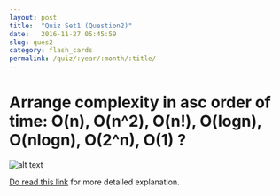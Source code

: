 ```yaml
---
layout: post
title:  "Quiz Set1 (Question2)"
date:   2016-11-27 05:45:59
slug: ques2
category: flash_cards
permalink: /quiz/:year/:month/:title/
---
```

# Arrange complexity in asc order of time: O(n), O(n^2), O(n!), O(logn), O(nlogn), O(2^n), O(1) ? 

![alt text](https://i.stack.imgur.com/WcBRI.png "Logo Title Text 1")

[Do read this link](http://stackoverflow.com/questions/487258/what-is-a-plain-english-explanation-of-big-o-notation) for more detailed explanation.



